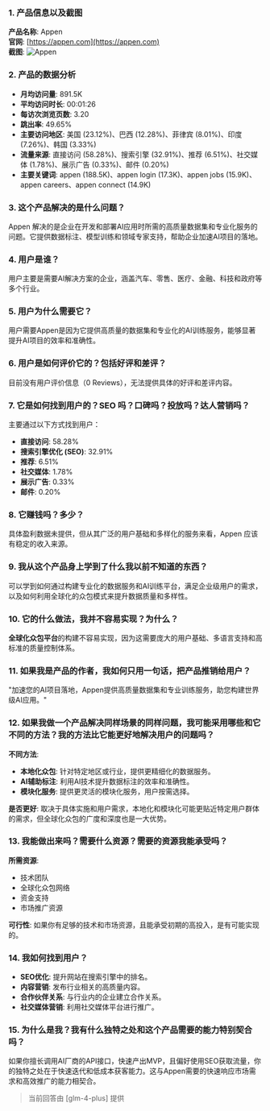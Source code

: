 ### 1. 产品信息以及截图

**产品名称**: Appen  
**官网**: [https://appen.com](https://appen.com)  
**截图**: ![Appen](https://cdn-images.toolify.ai/170350418230403615.jpg)

### 2. 产品的数据分析

- **月均访问量**: 891.5K
- **平均访问时长**: 00:01:26
- **每访次浏览页数**: 3.20
- **跳出率**: 49.65%
- **主要访问地区**: 美国 (23.12%)、巴西 (12.28%)、菲律宾 (8.01%)、印度 (7.26%)、韩国 (3.33%)
- **流量来源**: 直接访问 (58.28%)、搜索引擎 (32.91%)、推荐 (6.51%)、社交媒体 (1.78%)、展示广告 (0.33%)、邮件 (0.20%)
- **主要关键词**: appen (188.5K)、appen login (17.3K)、appen jobs (15.9K)、appen careers、appen connect (14.9K)

### 3. 这个产品解决的是什么问题？

Appen 解决的是企业在开发和部署AI应用时所需的高质量数据集和专业化服务的问题。它提供数据标注、模型训练和领域专家支持，帮助企业加速AI项目的落地。

### 4. 用户是谁？

用户主要是需要AI解决方案的企业，涵盖汽车、零售、医疗、金融、科技和政府等多个行业。

### 5. 用户为什么需要它？

用户需要Appen是因为它提供高质量的数据集和专业化的AI训练服务，能够显著提升AI项目的效率和准确性。

### 6. 用户是如何评价它的？包括好评和差评？

目前没有用户评价信息（0 Reviews），无法提供具体的好评和差评内容。

### 7. 它是如何找到用户的？SEO 吗？口碑吗？投放吗？达人营销吗？

主要通过以下方式找到用户：
- **直接访问**: 58.28%
- **搜索引擎优化 (SEO)**: 32.91%
- **推荐**: 6.51%
- **社交媒体**: 1.78%
- **展示广告**: 0.33%
- **邮件**: 0.20%

### 8. 它赚钱吗？多少？

具体盈利数据未提供，但从其广泛的用户基础和多样化的服务来看，Appen 应该有稳定的收入来源。

### 9. 我从这个产品身上学到了什么我以前不知道的东西？

可以学到如何通过构建专业化的数据服务和AI训练平台，满足企业级用户的需求，以及如何利用全球化的众包模式来提升数据质量和多样性。

### 10. 它的什么做法，我并不容易实现？为什么？

**全球化众包平台**的构建不容易实现，因为这需要庞大的用户基础、多语言支持和高标准的质量控制体系。

### 11. 如果我是产品的作者，我如何只用一句话，把产品推销给用户？

"加速您的AI项目落地，Appen提供高质量数据集和专业训练服务，助您构建世界级AI应用。"

### 12. 如果我做一个产品解决同样场景的同样问题，我可能采用哪些和它不同的方法？我的方法比它能更好地解决用户的问题吗？

**不同方法**:
- **本地化众包**: 针对特定地区或行业，提供更精细化的数据服务。
- **AI辅助标注**: 利用AI技术提升数据标注的效率和准确性。
- **模块化服务**: 提供更灵活的模块化服务，用户按需选择。

**是否更好**:
取决于具体实施和用户需求，本地化和模块化可能更贴近特定用户群体的需求，但全球化众包的广度和深度也是一大优势。

### 13. 我能做出来吗？需要什么资源？需要的资源我能承受吗？

**所需资源**:
- 技术团队
- 全球化众包网络
- 资金支持
- 市场推广资源

**可行性**:
如果你有足够的技术和市场资源，且能承受初期的高投入，是有可能实现的。

### 14. 我如何找到用户？

- **SEO优化**: 提升网站在搜索引擎中的排名。
- **内容营销**: 发布行业相关的高质量内容。
- **合作伙伴关系**: 与行业内的企业建立合作关系。
- **社交媒体营销**: 利用社交媒体平台进行推广。

### 15. 为什么是我？我有什么独特之处和这个产品需要的能力特别契合吗？

如果你擅长调用AI厂商的API接口，快速产出MVP，且偏好使用SEO获取流量，你的独特之处在于快速迭代和低成本获客能力。这与Appen需要的快速响应市场需求和高效推广的能力相契合。

> 当前回答由 [glm-4-plus] 提供